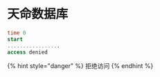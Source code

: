 # 天命数据库

```sql
time 0 
start
.................
access denied
```

{% hint style="danger" %}
拒绝访问
{% endhint %}

